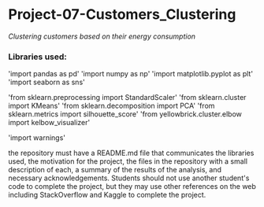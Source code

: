 # Project-07-Customers_Clustering
*Clustering customers based on their energy consumption*

### Libraries used:

'import pandas as pd'
'import numpy as np'
'import matplotlib.pyplot as plt'
'import seaborn as sns'

'from sklearn.preprocessing import StandardScaler'
'from sklearn.cluster import KMeans'
'from sklearn.decomposition import PCA'
'from sklearn.metrics import silhouette_score'
'from yellowbrick.cluster.elbow import kelbow_visualizer'

'import warnings'


the repository must have a README.md file that communicates the libraries used, the motivation for the project, the files in the repository with a small description of each, a summary of the results of the analysis, and necessary acknowledgements. Students should not use another student's code to complete the project, but they may use other references on the web including StackOverflow and Kaggle to complete the project.

